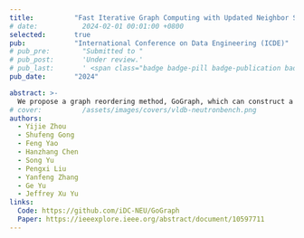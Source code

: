 ```yaml
---
title:          "Fast Iterative Graph Computing with Updated Neighbor States"
# date:           2024-02-01 00:01:00 +0800
selected:       true
pub:            "International Conference on Data Engineering (ICDE)"
# pub_pre:        "Submitted to "
# pub_post:       'Under review.'
# pub_last:       ' <span class="badge badge-pill badge-publication badge-success">Spotlight</span>'
pub_date:       "2024"

abstract: >-
  We propose a graph reordering method, GoGraph, which can construct a well-formed vertex processing order effectively reducing the number of iteration rounds and, consequently, accelerating iterative computation. Before delving into GoGraph, a metric function is introduced to quantify the efficiency of vertex processing order in accelerating iterative computation. This metric reflects the quality of the processing order by counting the number of edges whose source precedes the destination. GoGraph employs a divide-and-conquer mindset to establish the vertex processing order by maximizing the value of the metric function. 
# cover:          /assets/images/covers/vldb-neutronbench.png
authors:
  - Yijie Zhou
  - Shufeng Gong
  - Feng Yao
  - Hanzhang Chen
  - Song Yu
  - Pengxi Liu
  - Yanfeng Zhang
  - Ge Yu
  - Jeffrey Xu Yu
links:
  Code: https://github.com/iDC-NEU/GoGraph
  Paper: https://ieeexplore.ieee.org/abstract/document/10597711
---
```

